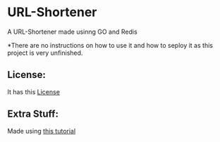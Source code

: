 # URL-Shortener

A URL-Shortener made usinng GO and Redis

*There are no instructions on how to use it and how to seploy it as this project is very unfinished.

## License:
It has this [License](LICENSE)

## Extra Stuff:
Made using [this tutorial](https://www.eddywm.com/lets-build-a-url-shortener-in-go/)
